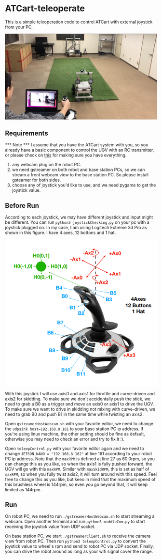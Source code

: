 # ATCart-teleoperate

This is a simple teleoperation code to control ATCart with external joystick from your PC.

![](images/teleoperate.png)

## Requirements

*** Note ***
I assume that you have the ATCart system with you, so you already have a basic component to control the UGV with an RC transmitter, or please check on [this]() for making sure you have everything.

1. any webcam plug on the robot PC.
2. we need gstreamer on both robot and base station PCs, so we can stream a front webcam view to the base station PC. So please install gsteamer for both sides.
3. choose any of joystick you'd like to use, and we need pygame to get the joystick value.

## Before Run
According to each joystick, we may have different joystick and input might be different. You can run `python3 joystickChecking.py` on your pc with a joystick plugged on. In my case, I am using Logitech Extreme 3d Pro as shown in this figure. I have 4 axes, 12 bottons and 1 hat.

![](images/joystick.png)

With this joystick I will use axis0 and axis1 for throttle and curve-driven and axis2 for skidding. To make sure we don't accidentally push the stick, we need to grab a B0 as a trigger and move an axis0 or axis1 to drive the UGV. To make sure we want to drive in skidding not mixing with curve-driven, we need to grab B0 and push B1 in the same time while twisting an axis2.

Open `gstreamerHostWebcam.sh` with your favorite editor, we need to change the `udpsink host=192.168.8.181` to your base station PC ip address. If you're using linux machine, the other setting should be fine as default, otherwise you may need to check an error and try to fix it :).

Open `teleopControl.py` with your favorite editor again and we need to change `JETSON_NANO = "192.168.8.162"` at line 161 according to your robot PC ip address. Note that the `maxRPM` is defined at line 27 as 60.0rpm, so you can change this as you like, so when the axis1 is fully pushed forward, the UGV will go with this `maxRPM`. Similar with `maxSkidRPM`, this is set as half of `maxRPM`, so when you fully twist axis2, it will turn around with this speed. Feel free to change this as you like, but keeo in mind that the maximum speed of this brushless wheel is 144rpm, so even you go beyond that, it will keep limited as 144rpm.

## Run
On robot PC, we need to run `./gstreamerHostWebcam.sh` to start streaming a webcam. Open another terminal and run `python3 middleCom.py` to start receiving the joystick value from UDP socket. 

On base station PC, we start `./gstreamerClient.sh` to receive the camera view from robot PC. Then run `python3 teleopControl.py` to convert the joystick value to wheel's rpm and send to robot PC via UDP socket. Finally, you can drive the robot around as long as your wifi signal cover the range.